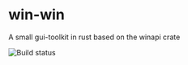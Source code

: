 # win-win
A small gui-toolkit in rust based on the winapi crate

![Build status](https://github.com/d34dmeat/win-win/workflows/.github/workflows/Rust.yml/badge.svg)
